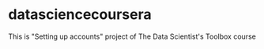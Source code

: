 datasciencecoursera
===================

This is "Setting up accounts" project of The Data Scientist's Toolbox course
